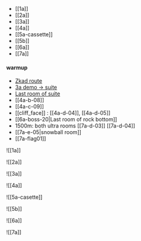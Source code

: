 * [[1a]]
* [[2a]]
* [[3a]]
* [[4a]]
* [[5a-cassette]]
* [[5b]]
* [[6a]]
* [[7a]]

#### warmup
* [Zkad route](any/1a/crossing/1a-6b.md)
* [3a demo -> suite](any/3a/elevator_shaft/3a-04-d.md)
* [Last room of suite](any/3a/presidential_suite/3a-roof06.md)
* [[4a-b-08]]
* [[4a-c-09]]
* [[cliff_face]] : [[4a-d-04]], [[4a-d-05]]
* [[6a-boss-20|Last room of rock bottom]]
* 1500m: both ultra rooms [[7a-d-03]] [[7a-d-04]]
* [[7a-e-05|snowball room]]
* [[7a-flag01]]

![[1a]]

![[2a]]

![[3a]]

![[4a]]

![[5a-casette]]

![[5b]]

![[6a]]

![[7a]]
